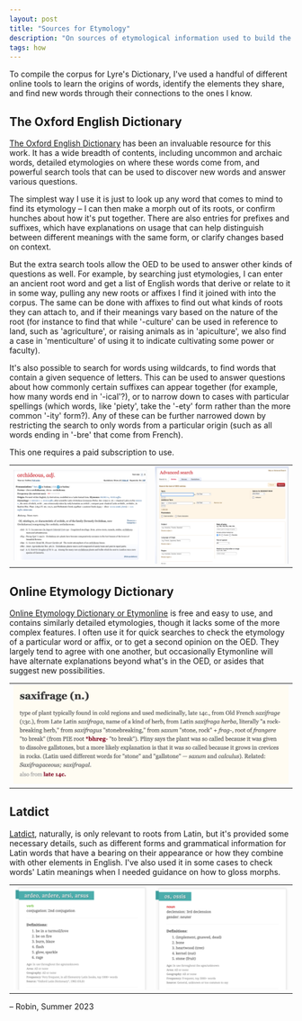 ```yaml
---
layout: post
title: "Sources for Etymology"
description: "On sources of etymological information used to build the Lyre's Dictionary corpus."
tags: how
---
```


To compile the corpus for Lyre's Dictionary, I've used a handful of different online tools to learn the origins of words, identify the elements they share, and find new words through their connections to the ones I know.

## The Oxford English Dictionary

[The Oxford English Dictionary](http://www.oed.com) has been an invaluable resource for this work. It has a wide breadth of contents, including uncommon and archaic words, detailed etymologies on where these words come from, and powerful search tools that can be used to discover new words and answer various questions.

The simplest way I use it is just to look up any word that comes to mind to find its etymology – I can then make a morph out of its roots, or confirm hunches about how it's put together. There are also entries for prefixes and suffixes, which have explanations on usage that can help distinguish between different meanings with the same form, or clarify changes based on context.

But the extra search tools allow the OED to be used to answer other kinds of questions as well. For example, by searching just etymologies, I can enter an ancient root word and get a list of English words that derive or relate to it in some way, pulling any new roots or affixes I find it joined with into the corpus. The same can be done with affixes to find out what kinds of roots they can attach to, and if their meanings vary based on the nature of the root (for instance to find that while '-culture' can be used in reference to land, such as 'agriculture', or raising animals as in 'apiculture', we also find a case in 'menticulture' of using it to indicate cultivating some power or faculty).

It's also possible to search for words using wildcards, to find words that contain a given sequence of letters. This can be used to answer questions about how commonly certain suffixes can appear together (for example, how many words end in '-ical'?), or to narrow down to cases with particular spellings (which words, like 'piety', take the '-ety' form rather than the more common '-ity' form?). Any of these can be further narrowed down by restricting the search to only words from a particular origin (such as all words ending in '-bre' that come from French).

This one requires a paid subscription to use.

<table class="article-image">
    <tr>
        <td>
            <a href="/assets/images/posts/2023-6-18-sources-for-etymology/oed_1.png"><img src="/assets/images/posts/2023-6-18-sources-for-etymology/oed_1.png" alt="Screenshot of the Oxford English Dictionary's entry for the word 'orchideous'. It includes pronunciation, alternate forms, etymology, a definition, and a few example usages."></a>
        </td>
        <td>
            <a href="/assets/images/posts/2023-6-18-sources-for-etymology/oed_2.png"><img src="/assets/images/posts/2023-6-18-sources-for-etymology/oed_2.png" alt="Screenshot of the Oxford English Dictionary web site's advanced search page, with fields including 'subject', 'language of origin', 'region', 'date of entry', and others"></a>
        </td>
    </tr>
</table>

## Online Etymology Dictionary

[Online Etymology Dictionary or Etymonline](http://www.etymonline.com) is free and easy to use, and contains similarly detailed etymologies, though it lacks some of the more complex features. I often use it for quick searches to check the etymology of a particular word or affix, or to get a second opinion on the OED. They largely tend to agree with one another, but occasionally Etymonline will have alternate explanations beyond what's in the OED, or asides that suggest new possibilities.

<table class="article-image">
    <tr>
        <td>
            <a href="/assets/images/posts/2023-6-18-sources-for-etymology/etymonline_1.png"><img src="/assets/images/posts/2023-6-18-sources-for-etymology/etymonline_1.png" alt="Screenshot for the Online Eymological Dictionary's entry for the word 'saxifrage'"></a>
        </td>
    </tr>
</table>

## Latdict

[Latdict](http://www.latin-dictionary.net), naturally, is only relevant to roots from Latin, but it's provided some necessary details, such as different forms and grammatical information for Latin words that have a bearing on their appearance or how they combine with other elements in English. I've also used it in some cases to check words' Latin meanings when I needed guidance on how to gloss morphs.

<table class="article-image">
    <tr>
        <td>
            <a href="/assets/images/posts/2023-6-18-sources-for-etymology/latdict_1.png"><img src="/assets/images/posts/2023-6-18-sources-for-etymology/latdict_1.png" alt="Screenshot of Latdict's entry for the word 'ardere'"></a>
        </td>
                <td>
            <a href="/assets/images/posts/2023-6-18-sources-for-etymology/latdict_2.png"><img src="/assets/images/posts/2023-6-18-sources-for-etymology/latdict_2.png" alt="Screenshot of Latdict's entry for the word 'os/ossis"></a>
        </td>
    </tr>
</table>

– Robin, Summer 2023